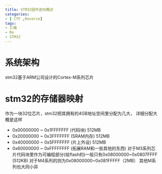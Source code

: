```yaml
---
title: STM32固件逆向概述
categories: 
- [ CTF ,Reverse]
tags:
- 汇编
- Re
- STM32
---
```


# 系统架构
stm32基于ARM公司设计的Cortex-M系列芯片
# stm32的存储器映射
作为一块32位芯片，stm32把其拥有的4GB地址空间里分配为几大，
详细分配大概是这样
- 0x00000000 ~ 0x1FFFFFFF (代码块) 512MB
- 0x20000000 ~ 0x3FFFFFFF (SRAM内存) 512MB
- 0x40000000 ~ 0x5FFFFFFF (片上外设) 512MB
- 0x60000000 ~ 0xFFFFFFFF (拓展RAM和一些其他的东西)
对于M3系列芯片代码块里作为可编程部分(给flash的)一般只有0x08000000~0x0807FFFF (512KB)
对于M4系列的则为0x08000000~0x081FFFFF（2MB）
其他M系列也大同小异
